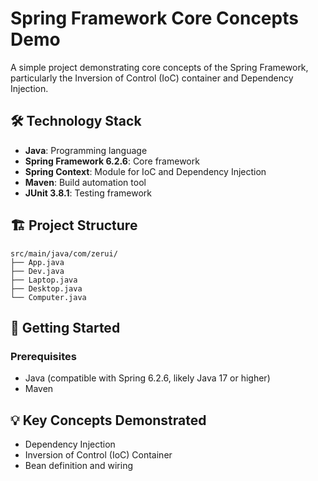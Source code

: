 # Spring Framework Core Concepts Demo

A simple project demonstrating core concepts of the Spring Framework, particularly the Inversion of Control (IoC) container and Dependency Injection.

## 🛠️ Technology Stack
- **Java**: Programming language
- **Spring Framework 6.2.6**: Core framework
- **Spring Context**: Module for IoC and Dependency Injection
- **Maven**: Build automation tool
- **JUnit 3.8.1**: Testing framework

## 🏗️ Project Structure
```
src/main/java/com/zerui/
├── App.java
├── Dev.java
├── Laptop.java
├── Desktop.java
└── Computer.java
```

## 🚀 Getting Started

### Prerequisites
- Java (compatible with Spring 6.2.6, likely Java 17 or higher)
- Maven

## 💡 Key Concepts Demonstrated
- Dependency Injection
- Inversion of Control (IoC) Container
- Bean definition and wiring
